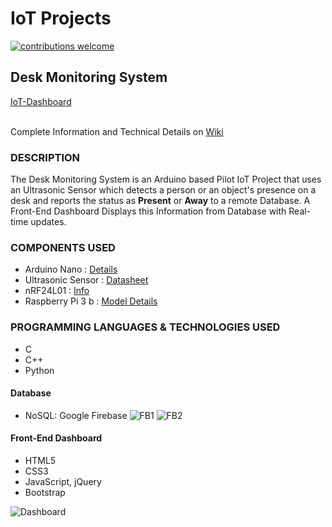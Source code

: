 
# IoT Projects
[![contributions welcome](https://img.shields.io/badge/contributions-welcome-brightgreen.svg?style=flat)](#)

## Desk Monitoring System 
[IoT-Dashboard](https://ajayk800.github.io/IoTDashboard/) <br><br>

Complete Information and Technical Details on [Wiki](https://github.com/ajayk800/IoT/wiki)

### DESCRIPTION 
The Desk Monitoring System is an Arduino based Pilot IoT Project that uses an Ultrasonic Sensor which detects a person or an object's presence on a desk and reports the status as **Present** or **Away** to a remote Database. 
A Front-End Dashboard Displays this Information from Database with Real-time updates.

### COMPONENTS USED  
- Arduino Nano  : [Details](https://www.arduino.cc/en/Main/ArduinoBoardNano)		
- Ultrasonic Sensor	: [Datasheet](http://www.electroschematics.com/8902/hc-sr04-datasheet/)				
- nRF24L01 : [Info](https://arduino-info.wikispaces.com/Nrf24L01-2.4GHz-HowTo)						
- Raspberry Pi 3 b : [Model Details](https://www.raspberrypi.org/products/raspberry-pi-3-model-b/)	

### PROGRAMMING LANGUAGES & TECHNOLOGIES USED
- C			
- C++		    
- Python		
#### Database
- NoSQL: Google Firebase
![FB1](https://raw.github.com/ajayk800/IoT/master/screenshots/Firebase1.png)
![FB2](https://raw.github.com/ajayk800/IoT/master/screenshots/Firebase2.png)

#### Front-End Dashboard
- HTML5		
- CSS3		
- JavaScript, jQuery	
- Bootstrap

![Dashboard](https://raw.github.com/ajayk800/IoT/master/screenshots/IoT_Dashboard.png)
